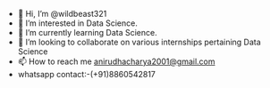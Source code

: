 - 👋 Hi, I’m @wildbeast321
- 👀 I’m interested in Data Science.
- 🌱 I’m currently learning Data Science.
- 💞️ I’m looking to collaborate on various internships pertaining Data Science
- 📫 How to reach me anirudhacharya2001@gmail.com
- whatsapp contact:-(+91)8860542817

<!---
wildbeast321/wildbeast321 is a ✨ special ✨ repository because its `README.md` (this file) appears on your GitHub profile.
You can click the Preview link to take a look at your changes.
--->
